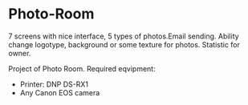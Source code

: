 # Photo-Room

7 screens with nice interface, 5 types of photos.Email sending. Ability change logotype, background or some texture for photos. Statistic for owner.

Project of Photo Room. Required eqvipment:
- Printer: DNP DS-RX1
- Any Canon EOS camera 